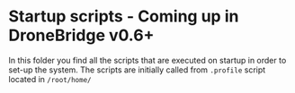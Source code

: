 # Startup scripts - Coming up in DroneBridge v0.6+

In this folder you find all the scripts that are executed on startup in order to set-up the system.
The scripts are initially called from `.profile` script located in `/root/home/`


